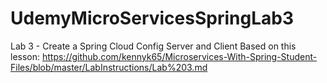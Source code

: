 # UdemyMicroServicesSpringLab3
Lab 3 - Create a Spring Cloud Config Server and Client
Based on this lesson: https://github.com/kennyk65/Microservices-With-Spring-Student-Files/blob/master/LabInstructions/Lab%203.md
